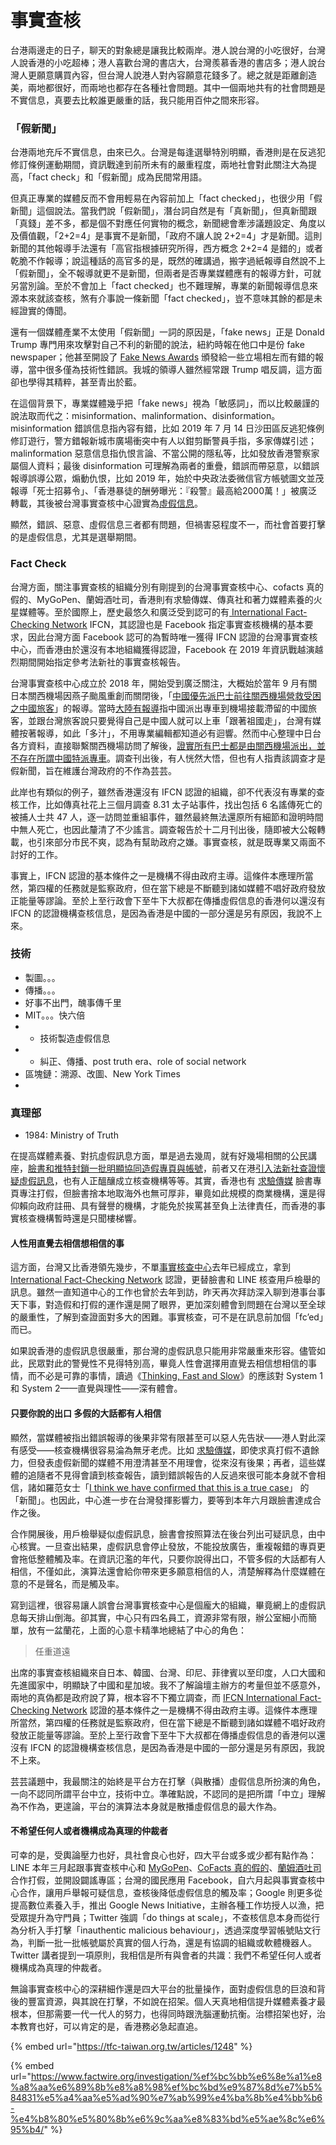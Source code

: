 # 事實查核

台港兩邊走的日子，聊天的對象總是讓我比較兩岸。港人說台灣的小吃很好，台灣人說香港的小吃超棒；港人喜歡台灣的書店大，台灣羨慕香港的書店多；港人說台灣人更願意購買內容，但台灣人說港人對內容願意花錢多了。總之就是距離創造美，兩地都很好，而兩地也都存在各種社會問題。其中一個兩地共有的社會問題是不實信息，真要去比較誰更嚴重的話，我只能用百仲之間來形容。

### 「假新聞」

台港兩地充斥不實信息，由來已久。台灣是每逢選舉特別明顯，香港則是在反逃犯修訂條例運動期間，資訊戰達到前所未有的嚴重程度，兩地社會對此關注大為提高，「fact check」和「假新聞」成為民間常用語。

但真正專業的媒體反而不會用輕易在內容前加上「fact checked」，也很少用「假新聞」這個說法。當我們說「假新聞」，潛台詞自然是有「真新聞」，但真新聞跟「真錢」差不多，都是個不對應任何實物的概念，新聞總會牽涉議題設定、角度以及價值觀，「2+2=4」是事實不是新聞，「政府不讓人說 2+2=4」才是新聞。這則新聞的其他報導手法還有「高官指根據研究所得，西方概念 2+2=4 是錯的」或者乾脆不作報導；說這種話的高官多的是，既然的確講過，搬字過紙報導自然說不上「假新聞」，全不報導就更不是新聞，但兩者是否專業媒體應有的報導方針，可就另當別論。至於不會加上「fact checked」也不難理解，專業的新聞報導信息來源本來就該查核，煞有介事說一條新聞「fact checked」，豈不意味其餘的都是未經證實的傳聞。

還有一個媒體產業不太使用「假新聞」一詞的原因是，「fake news」正是 Donald Trump 專門用來攻擊對自己不利的新聞的說法，紐約時報在他口中是份 fake newspaper；他甚至開設了 [Fake News Awards](https://en.wikipedia.org/wiki/Fake_News_Awards) 頒發給一些立場相左而有錯的報導，當中很多僅為技術性錯誤。我城的領導人雖然經常跟 Trump 唱反調，這方面卻也學得其精粹，甚至青出於藍。

在這個背景下，專業媒體幾乎把「fake news」視為「敏感詞」，而以比較嚴謹的說法取而代之：misinformation、malinformation、disinformation。misinformation 錯誤信息指內容有錯，比如 2019 年 7 月 14 日沙田區反逃犯條例修訂遊行，警方錯報新城市廣場衝突中有人以鉗剪斷警員手指，多家傳媒引述；malinformation 惡意信息指仇恨言論、不當公開的隱私等，比如發放香港警察家屬個人資料；最後 disinformation 可理解為兩者的重疊，錯誤而帶惡意，以錯誤報導誤導公眾，煽動仇恨，比如 2019 年，始於中央政法委微信官方帳號圖文並茂報導「死士招募令」、「香港暴徒的酬勞曝光：『殺警』最高給2000萬！」被廣泛轉載，其後被台灣事實查核中心證實為[虛假信息](https://tfc-taiwan.org.tw/articles/1248)。

顯然，錯誤、惡意、虛假信息三者都有問題，但禍害惡程度不一，而社會首要打擊的是虛假信息，尤其是選舉期間。

### Fact Check

台灣方面，關注事實查核的組織分別有剛提到的台灣事實查核中心、cofacts 真的假的、MyGoPen、蘭姆酒吐司，香港則有求驗傳媒、傳真社和著力媒體素養的火星媒體等。至於國際上，歷史最悠久和廣泛受到認可的有[ International Fact-Checking Network](https://www.poynter.org/ifcn/) IFCN，其認證也是 Facebook 指定事實查核機構的基本要求，因此台灣方面 Facebook 認可的為暫時唯一獲得 IFCN 認證的台灣事實查核中心，而香港由於還沒有本地組織獲得認證，Facebook 在 2019 年資訊戰越演越烈期間開始指定參考法新社的事實查核報告。

台灣事實查核中心成立於 2018 年，開始受到廣泛關注，大概始於當年 9 月有關日本關西機場因燕子颱風重創而關閉後，「[中國優先派巴士前往關西機場營救受困之中國旅客](https://today.line.me/tw/pc/article/%E8%B7%9F%E7%A5%96%E5%9C%8B%E8%B5%B0+%E4%B8%AD%E4%BD%BF%E9%A4%A8%E6%8E%A5%E9%97%9C%E8%A5%BF%E5%8F%97%E5%9B%B0%E5%85%AC%E6%B0%91%EF%BC%9A%E5%8F%B0%E6%97%85%E5%AE%A2%E8%A6%BA%E5%BE%97%E8%87%AA%E5%B7%B1%E6%98%AF%E4%B8%AD%E5%9C%8B%E4%BA%BA%E4%B9%9F%E5%8F%AF%E4%B8%8A%E8%BB%8A-XZWQ89)」的報導。當時[大陸有報導](https://www.sohu.com/a/252159406_690878)指中國派出專車到機場接載滯留的中國旅客，並跟台灣旅客說只要覺得自己是中國人就可以上車「跟著祖國走」，台灣有媒體按著報導，如此「多汁」，不用專業編輯都知道必有迴響。然而中心整理中日台各方資料，直接聯繫關西機場訪問了解後，[證實所有巴士都是由關西機場派出，並不存在所謂中國特派專車](https://tfc-taiwan.org.tw/articles/150)。調查刊出後，有人恍然大悟，但也有人指責該調查才是假新聞，旨在維護台灣政府的不作為芸芸。

此岸也有類似的例子，雖然香港還沒有 IFCN 認證的組織，卻不代表沒有專業的查核工作，比如傳真社花上三個月調查 8.31 太子站事件，找出包括 6 名謠傳死亡的被捕人士共 47 人，逐一訪問並重組事件，雖然最終無法還原所有細節和證明時間中無人死亡，也因此釐清了不少謠言。調查報告於十二月刊出後，隨即被大公報轉載，也引來部分市民不爽，認為有幫助政府之嫌。事實查核，就是既專業又兩面不討好的工作。

事實上，IFCN 認證的基本條件之一是機構不得由政府主導。這條件本應理所當然，第四權的任務就是監察政府，但在當下總是不斷聽到諸如媒體不唱好政府發放正能量等謬論。至於上至行政會下至牛下大叔都在傳播虛假信息的香港何以還沒有 IFCN 的認證機構查核信息，是因為香港是中國的一部分還是另有原因，我說不上來。

### 技術

* 製圖。。。
* 傳播。。。
* 好事不出門，醜事傳千里
* MIT。。。快六倍
* * 技術製造虛假信息
* * 糾正、傳播、post truth era、role of social network
* 區塊鏈：溯源、改圖、New York Times
* 
### 真理部

* 1984: Ministry of Truth

在提高媒體素養、對抗虛假訊息方面，單是過去幾周，就有好幾場相關的公民講座，[臉書和推特封鎖一批明顯協同造假專頁與帳號](https://buzzorange.com/2019/08/20/twitter-and-facebook-deleted-some-chinese-accounts/)，前者又在港[引入法新社查證懷疑虛假訊息](https://inews.hket.com/article/2445269/Facebook%E5%9C%A8%E6%B8%AF%E5%BC%95%E5%85%A5Fact%20Check%E6%A9%9F%E5%88%B6%E3%80%80%E5%A4%A5%E6%B3%95%E6%96%B0%E7%A4%BE%E6%89%93%E6%93%8A%E5%81%87%E6%96%B0%E8%81%9E)，也有人正醞釀成立核查機構等等。其實，香港也有 [求驗傳媒](https://www.facebook.com/kauyim/) 臉書專頁專注打假，但臉書捨本地取海外也無可厚非，畢竟如此規模的商業機構，還是得仰賴向政府註冊、具有聲譽的機構，才能免於挨罵甚至負上法律責任，而香港的事實核查機構暫時還是只聞樓梯響。

#### 人性用直覺去相信想相信的事

這方面，台灣又比香港領先幾步，不單[事實核查中心](https://tfc-taiwan.org.tw/)去年已經成立，拿到[ International Fact-Checking Network](https://www.poynter.org/ifcn/) 認證，更替臉書和 LINE 核查用戶檢舉的訊息。雖然一直知道中心的工作也曾於去年到訪，昨天再次拜訪深入聊到港事台事天下事，對造假和打假的運作還是開了眼界，更加深刻體會到問題在台灣以至全球的嚴重性，了解到查證面對多大的困難。事實核查，可不是在訊息前加個「fc’ed」而已。

如果說香港的虛假訊息很嚴重，那台灣的虛假訊息只能用非常嚴重來形容。儘管如此，民眾對此的警覺性不見得特別高，畢竟人性會選擇用直覺去相信想相信的事情，而不必是可靠的事情，讀過《[Thinking, Fast and Slow](https://www.amazon.com/Thinking-Fast-Slow-Daniel-Kahneman-ebook/dp/B00555X8OA)》的應該對 System 1 和 System 2——直覺與理性——深有體會。

#### 只要你說的出口 多假的大話都有人相信

顯然，當媒體被指出錯誤報導的後果非常有限甚至可以惡人先告狀——港人對此深有感受——核查機構很容易淪為無牙老虎。比如 [求驗傳媒](https://www.facebook.com/kauyim/)，即使求真打假不遺餘力，但發表虛假新聞的媒體不用澄清甚至不用理會，從來沒有後果；再者，這些媒體的追隨者不見得會讀到核查報告，讀到錯誤報告的人反過來很可能本身就不會相信，諸如羅范女士「[I think we have confirmed that this is a true case](https://www.hk01.com/%E6%94%BF%E6%83%85/373106/%E9%80%83%E7%8A%AF%E6%A2%9D%E4%BE%8B-%E7%BE%85%E8%8C%83%E6%A4%92%E8%8A%AC-%E5%B0%91%E5%A5%B3%E8%A2%AB%E8%AA%A4%E5%B0%8E-%E7%82%BA-%E5%8B%87%E6%AD%A6%E6%B4%BE-%E6%8F%90%E4%BE%9B%E5%85%8D%E8%B2%BB%E6%80%A7%E6%9C%8D%E5%8B%99)」 的「新聞」。也因此，中心進一步在台灣發揮影響力，要等到本年六月跟臉書達成合作之後。

合作開展後，用戶檢舉疑似虛假訊息，臉書會按照算法在後台列出可疑訊息，由中心核實。一旦查出結果，虛假訊息會停止發放，不能投放廣告，重複報錯的專頁更會拖低整體觸及率。在資訊氾濫的年代，只要你說得出口，不管多假的大話都有人相信，不僅如此，演算法還會給你帶來更多願意相信的人，清楚解釋為什麼媒體在意的不是聲名，而是觸及率。

寫到這裡，很容易讓人誤會台灣事實核查中心是個龐大的組織，畢竟網上的虛假訊息每天排山倒海。卻其實，中心只有四名員工，資源非常有限，辦公室細小而簡單，放有一盆蘭花，上面的心意卡精準地總結了中心的角色：

> 任重道遠



出席的事實查核組織來自日本、韓國、台灣、印尼、菲律賓以至印度，人口大國和先進國家中，明顯缺了中國和星加坡。我不了解論壇主辦方的考量但並不感意外，兩地的真偽都是政府說了算，根本容不下獨立調查，而 [IFCN International Fact-Checking Network](https://www.poynter.org/ifcn/) 認證的基本條件之一是機構不得由政府主導。這條件本應理所當然，第四權的任務就是監察政府，但在當下總是不斷聽到諸如媒體不唱好政府發放正能量等謬論。至於上至行政會下至牛下大叔都在傳播虛假信息的香港何以還沒有 IFCN 的認證機構查核信息，是因為香港是中國的一部分還是另有原因，我說不上來。



芸芸議題中，我最關注的始終是平台方在打擊（與散播）虛假信息所扮演的角色，一向不認同所謂平台中立，技術中立。準確點說，不認同的是把所謂「中立」理解為不作為，更遑論，平台的演算法本身就是散播虛假信息的最大作為。

#### 不希望任何人或者機構成為真理的仲裁者

可幸的是，受輿論壓力也好，具社會良心也好，四大平台或多或少都有點作為：LINE 本年三月起跟事實查核中心和 [MyGoPen](https://www.mygopen.com/)、[CoFacts 真的假的](https://cofacts.g0v.tw/)、[蘭姆酒吐司](https://www.rumtoast.com/)合作打假，並開設闢謠專區；台灣的國民應用 Facebook，自六月起與事實查核中心合作，讓用戶舉報可疑信息，查核後降低虛假信息的觸及率；Google 則更多從提高數位素養入手，推出 Google News Initiative，主辦各種工作坊授人以漁，把受眾提升為守門員；Twitter 強調「do things at scale」，不查核信息本身而從行為分析入手打擊「inauthentic malicious behaviour」，透過深度學習帳號貼文行為，判斷一批一批帳號屬於真實的個人行為，還是有協調的組織或軟體機器人。 Twitter 講者提到一項原則，我相信是所有與會者的共識：我們不希望任何人或者機構成為真理的仲裁者。

無論事實查核中心的深耕細作還是四大平台的批量操作，面對虛假信息的巨浪和背後的豐富資源，與其說在打擊，不如說在招架。個人天真地相信提升媒體素養才最根本，但那需要一代一代人的努力，也得同時跟洗腦運動抗衡。治標招架也好，治本教育也好，可以肯定的是，香港務必急起直追。

{% embed url="https://tfc-taiwan.org.tw/articles/1248" %}

{% embed url="https://www.factwire.org/investigation/%ef%bc%bb%e6%8e%a1%e8%a8%aa%e6%89%8b%e8%a8%98%ef%bc%bd%e9%87%8d%e7%b5%84831%e5%a4%aa%e5%ad%90%e7%ab%99%e4%ba%8b%e4%bb%b6-%e4%b8%80%e5%80%8b%e6%9c%aa%e8%83%bd%e5%ae%8c%e6%95%b4/" %}



